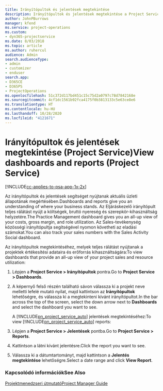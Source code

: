 ```yaml
---
title: Irányítópultok és jelentések megtekintése
description: Irányítópultok és jelentések megtekintése a Project Service szolgáltatásban
author: JohnPBurrows
manager: kfend
ms.service: project-operations
ms.custom:
- dyn365-projectservice
ms.date: 8/03/2018
ms.topic: article
ms.author: ruhercul
audience: Admin
search.audienceType:
- admin
- customizer
- enduser
search.app:
- D365CE
- D365PS
- ProjectOperations
ms.openlocfilehash: 51c372d117bd451c15c75d2a0797c78d7842168e
ms.sourcegitcommit: 4cf1dc1561b92fca4175f0b3813133c5e63ce8e6
ms.translationtype: HT
ms.contentlocale: hu-HU
ms.lasthandoff: 10/28/2020
ms.locfileid: "4121671"
---
```

# <a name="view-dashboards-and-reports-project-service"></a><span data-ttu-id="42c09-103">Irányítópultok és jelentések megtekintése (Project Service)</span><span class="sxs-lookup"><span data-stu-id="42c09-103">View dashboards and reports (Project Service)</span></span>

[!INCLUDE[cc-applies-to-psa-app-1x-2x](../includes/cc-applies-to-psa-app-1x-2x.md)]

<span data-ttu-id="42c09-104">Az irányítópultok és jelentések segítséget nyújtanak aktuális üzleti állapotának megértésében.</span><span class="sxs-lookup"><span data-stu-id="42c09-104">Dashboards and reports give you an understanding of where your business stands.</span></span> <span data-ttu-id="42c09-105">Az Eljáráskezelő irányítópult teljes rálátást nyújt a költségek, bruttó nyereség és szerepkör-kihasználtság helyzetére.</span><span class="sxs-lookup"><span data-stu-id="42c09-105">The Practice Management dashboard gives you an all-up view of your costs, gross margin, and role utilization.</span></span> <span data-ttu-id="42c09-106">Az Sales-tevékenység közösségi irányítópultja segítségével nyomon követheti az eladási számokat.</span><span class="sxs-lookup"><span data-stu-id="42c09-106">You can also track your sales numbers with the Sales Activity Social dashboard.</span></span>  
  
 <span data-ttu-id="42c09-107">Az irányítópultok megtekintéséhez, melyek teljes rálátást nyújtanak a projektek értékesítési adataira és erőforrás kihasználtságára:</span><span class="sxs-lookup"><span data-stu-id="42c09-107">To view dashboards that provide an all-up view of your project sales and resource utilization:</span></span>  
  
1. <span data-ttu-id="42c09-108">Lépjen a **Project Service > Irányítópultok** pontra.</span><span class="sxs-lookup"><span data-stu-id="42c09-108">Go to **Project Service > Dashboards**.</span></span>  
  
2. <span data-ttu-id="42c09-109">A képernyő felső részén található sávon válassza ki a projekt neve melletti lefelé mutató nyilat, majd kattintson az **Irányítópultok** lehetőségre, és válassza ki a megtekinteni kívánt irányítópultot.</span><span class="sxs-lookup"><span data-stu-id="42c09-109">In the bar across the top of the screen, select the down arrow next to **Dashboards** and select the dashboard you want to see.</span></span>  
  
   <span data-ttu-id="42c09-110">A [!INCLUDE[pn_project_service_auto](../includes/pn-project-service-auto.md)] jelentések megtekintéséhez:</span><span class="sxs-lookup"><span data-stu-id="42c09-110">To view [!INCLUDE[pn_project_service_auto](../includes/pn-project-service-auto.md)] reports:</span></span>  
  
3. <span data-ttu-id="42c09-111">Lépjen a **Project Service > Jelentések** pontba.</span><span class="sxs-lookup"><span data-stu-id="42c09-111">Go to **Project Service > Reports**.</span></span>  
  
4. <span data-ttu-id="42c09-112">Kattintson a látni kívánt jelentésre.</span><span class="sxs-lookup"><span data-stu-id="42c09-112">Click the report you want to see.</span></span>  
  
5. <span data-ttu-id="42c09-113">Válassza ki a dátumtartományt, majd kattintson a **Jelentés megtekintése** lehetőségre.</span><span class="sxs-lookup"><span data-stu-id="42c09-113">Select a date range and click **View Report**.</span></span>  
  
### <a name="see-also"></a><span data-ttu-id="42c09-114">Kapcsolódó információk</span><span class="sxs-lookup"><span data-stu-id="42c09-114">See Also</span></span>  
 [<span data-ttu-id="42c09-115">Projektmenedzseri útmutató</span><span class="sxs-lookup"><span data-stu-id="42c09-115">Project Manager Guide</span></span>](../psa/project-manager-guide.md)
